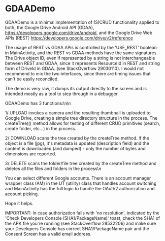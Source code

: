 # GDAADemo

GDAADemo is a minimal implementation of (S)CRUD functionality applied to both, 
the Google Drive Android API (GDAA), https://developers.google.com/drive/android, and
the Google Drive Web APIs (REST) https://developers.google.com/drive/v2/reference  

The usage of REST vs GDAA APis is controlled by the 'USE_REST' boolean in 
MainActivity, and the REST vs GDAA methods have the same signatures. The Drive object
ID, even if represented by a string is not interchangeable between REST and GDAA, since
it represents ResourceId in REST and string form of DriveId in GDAA. (see StackOverflow
29030110). I would not recommend to mix the two interfaces, since there are timing
issues that can't be easily reconciled. 

The demo is very raw, it dumps its output directly to the screen and is intended
mostly as a tool to step through in a debugger. 
 
GDAADemo has 3 functions:\n\n

1/ UPLOAD invokes a camera and the resulting thumbnail is uploaded to
   Google Drive, creating a simple tree directory structure in the process.
    The createTree)() method allows for testing of different CRUD primitives (search,
    create folder, etc…) in the process.
 
2/ DOWNLOAD scans the tree created by the createTree method. If the
   object is a file (jpg), it\'s metadata is updated (description field) and the content
   is downloaded (and dumped) - only the number of bytes and dimensions are reported.

3/ DELETE scans the folder/file tree created by the createTree method and deletes all the
   files and folders in the process\n

You can select different Google accounts. There is an account manager wrapper class (AM) in
the UT (utility) class that handles account switching and MainActivity has the full logic to
handle the OAuth2 authorization and account picking. 

Hope it helps.

IMPORTANT:
In case authorization fails with 'no resolution', indicated by the 'Check Developers Console (SHA1/PackageName)' toast, check the SHA1 of the APK file you're running (see StackOverflow 28532206) and make sure your Developers Console has correct SHA1/PackageName pair and the Consent Screen has a valid email address.
